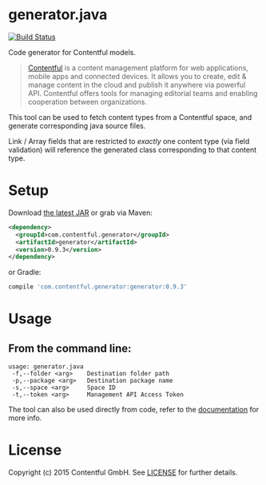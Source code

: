 # generator.java

[![Build Status](https://travis-ci.org/contentful/generator.java.svg)](https://travis-ci.org/contentful/generator.java/builds#)

Code generator for Contentful models.

> [Contentful][1] is a content management platform for web applications, mobile apps and connected devices. It allows you to create, edit & manage content in the cloud and publish it anywhere via powerful API. Contentful offers tools for managing editorial teams and enabling cooperation between organizations.

This tool can be used to fetch content types from a Contentful space, and generate corresponding java source files.

Link / Array fields that are restricted to *exactly* one content type (via field validation) will reference the generated class corresponding to that content type.

Setup
=====

Download [the latest JAR][2] or grab via Maven:
```xml
<dependency>
  <groupId>com.contentful.generator</groupId>
  <artifactId>generator</artifactId>
  <version>0.9.3</version>
</dependency>
```
or Gradle:
```groovy
compile 'com.contentful.generator:generator:0.9.3'
```

Usage
=====

## From the command line:

```
usage: generator.java
 -f,--folder <arg>    Destination folder path
 -p,--package <arg>   Destination package name
 -s,--space <arg>     Space ID
 -t,--token <arg>     Management API Access Token
```

The tool can also be used directly from code, refer to the [documentation][3] for more info.

License
=======

Copyright (c) 2015 Contentful GmbH. See [LICENSE][4] for further details.


 [1]: https://www.contentful.com
 [2]: https://search.maven.org/remote_content?g=com.contentful.generator&a=generator&v=LATEST
 [3]: https://contentful.github.io/generator.java/javadoc
 [4]: https://raw.githubusercontent.com/contentful/contentful-management.java/master/LICENSE.txt
 
